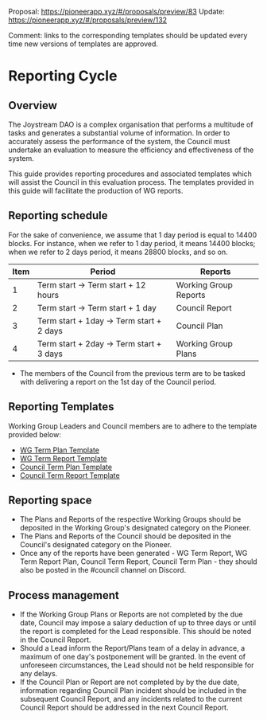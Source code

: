 Proposal: https://pioneerapp.xyz/#/proposals/preview/83
Update: https://pioneerapp.xyz/#/proposals/preview/132

Comment: links to the corresponding templates should be updated every time new versions of templates are approved.

# Reporting Cycle

## Overview
The Joystream DAO is a complex organisation that performs a multitude of tasks and generates a substantial volume of information. In order to accurately assess the performance of the system, the Council must undertake an evaluation to measure the efficiency and effectiveness of the system.

This guide provides reporting procedures and associated templates which will assist the Council in this evaluation process. The templates provided in this guide will facilitate the production of WG reports.

## Reporting schedule
For the sake of convenience, we assume that 1 day period is equal to 14400 blocks. For instance, when we refer to 1 day period, it means 14400 blocks; when we refer to 2 days period, it means 28800 blocks, and so on.

Item |	Period | Reports
--|--|--
1 | Term start → Term start + 12 hours		| Working Group Reports
2 | Term start → Term start + 1 day		| Council Report
3 | Term start + 1day → Term start + 2 days	| Council Plan
4 | Term start + 2day → Term start + 3 days	| Working Group Plans

* The members of the Council from the previous term are to be tasked with delivering a report on the 1st day of the Council period.

## Reporting Templates
Working Group Leaders and Council members are to adhere to the template provided below:

- [WG Term Plan Template](../templates/WG_Plan.md)
- [WG Term Report Template](../templates/WG_Report.md)
- [Council Term Plan Template](../templates/Council_Plan.md)
- [Council Term Report Template](../templates/Council_Report.md)

## Reporting space
- The Plans and Reports of the respective Working Groups should be deposited in the Working Group's designated category on the Pioneer.
- The Plans and Reports of the Council should be deposited in the Council's designated category on the Pioneer.
- Once any of the reports have been generated - WG Term Report, WG Term Report Plan, Council Term Report, Council Term Plan - they should also be posted in the #council channel on Discord.

## Process management
- If the Working Group Plans or Reports are not completed by the due date, Council may impose a salary deduction of up to three days or until the report is completed for the Lead responsible. This should be noted in the Council Report.
- Should a Lead inform the Report/Plans team of a delay in advance, a maximum of one day's postponement will be granted. In the event of unforeseen circumstances, the Lead should not be held responsible for any delays.
- If the Council Plan or Report are not completed by by the due date,  information regarding Council Plan incident should be included in the subsequent Council Report, and any incidents related to the current Council Report should be addressed in the next Council Report.